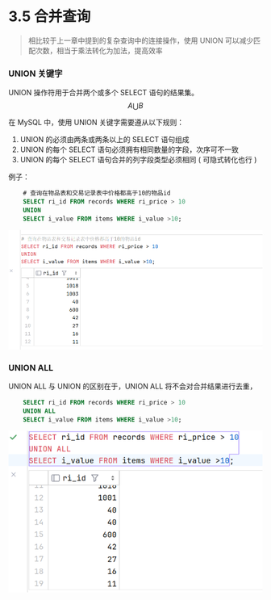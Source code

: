 # **3.5 合并查询**

> 相比较于上一章中提到的复杂查询中的连接操作，使用 UNION 可以减少匹配次数，相当于乘法转化为加法，提高效率


### UNION 关键字

UNION 操作符用于合并两个或多个 SELECT 语句的结果集。
$$
    A \bigcup B
$$


在 MySQL 中，使用 UNION 关键字需要遵从以下规则：

1. UNION 的必须由两条或两条以上的 SELECT 语句组成
2. UNION 的每个 SELECT 语句必须拥有相同数量的字段，次序可不一致
3. UNION 的每个 SELECT 语句合并的列字段类型必须相同 ( 可隐式转化也行 )

例子：

```sql
    # 查询在物品表和交易记录表中价格都高于10的物品id
    SELECT ri_id FROM records WHERE ri_price > 10
    UNION
    SELECT i_value FROM items WHERE i_value >10;
```

![ ](./img/3-5-1.png)

### UNION ALL

UNION ALL 与 UNION 的区别在于，UNION ALL 将不会对合并结果进行去重，

```sql
    SELECT ri_id FROM records WHERE ri_price > 10
    UNION ALL
    SELECT i_value FROM items WHERE i_value >10;
```

![ ](./img/3-5-2.png)